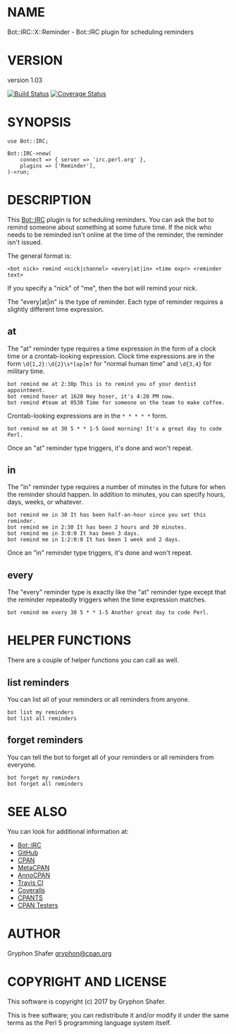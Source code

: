 # NAME

Bot::IRC::X::Reminder - Bot::IRC plugin for scheduling reminders

# VERSION

version 1.03

[![Build Status](https://travis-ci.org/gryphonshafer/Bot-IRC-X-Reminder.svg)](https://travis-ci.org/gryphonshafer/Bot-IRC-X-Reminder)
[![Coverage Status](https://coveralls.io/repos/gryphonshafer/Bot-IRC-X-Reminder/badge.png)](https://coveralls.io/r/gryphonshafer/Bot-IRC-X-Reminder)

# SYNOPSIS

    use Bot::IRC;

    Bot::IRC->new(
        connect => { server => 'irc.perl.org' },
        plugins => ['Reminder'],
    )->run;

# DESCRIPTION

This [Bot::IRC](https://metacpan.org/pod/Bot::IRC) plugin is for scheduling reminders. You can ask the bot to
remind someone about something at some future time. If the nick who needs to
be reminded isn't online at the time of the reminder, the reminder isn't issued.

The general format is:

    <bot nick> remind <nick|channel> <every|at|in> <time expr> <reminder text>

If you specify a "nick" of "me", then the bot will remind your nick.

The "every|at|in" is the type of reminder. Each type of reminder requires a
slightly different time expression.

## at

The "at" reminder type requires a time expression in the form of a clock time
or a crontab-looking expression. Clock time expressions are in the form
`\d{1,2}:\d{2}\s*[ap]m?` for "normal human time" and `\d{3,4}` for military
time.

    bot remind me at 2:30p This is to remind you of your dentist appointment.
    bot remind hoser at 1620 Hey hoser, it's 4:20 PM now.
    bot remind #team at 0530 Time for someone on the team to make coffee.

Crontab-looking expressions are in the `* * * * *` form.

    bot remind me at 30 5 * * 1-5 Good morning! It's a great day to code Perl.

Once an "at" reminder type triggers, it's done and won't repeat.

## in

The "in" reminder type requires a number of minutes in the future for when the
reminder should happen. In addition to minutes, you can specify hours, days,
weeks, or whatever.

    bot remind me in 30 It has been half-an-hour since you set this reminder.
    bot remind me in 2:30 It has been 2 hours and 30 minutes.
    bot remind me in 3:0:0 It has been 3 days.
    bot remind me in 1:2:0:0 It has been 1 week and 2 days.

Once an "in" reminder type triggers, it's done and won't repeat.

## every

The "every" reminder type is exactly like the "at" reminder type except that
the reminder repeatedly triggers when the time expression matches.

    bot remind me every 30 5 * * 1-5 Another great day to code Perl.

# HELPER FUNCTIONS

There are a couple of helper functions you can call as well.

## list reminders

You can list all of your reminders or all reminders from anyone.

    bot list my reminders
    bot list all reminders

## forget reminders

You can tell the bot to forget all of your reminders or all reminders from
everyone.

    bot forget my reminders
    bot forget all reminders

# SEE ALSO

You can look for additional information at:

- [Bot::IRC](https://metacpan.org/pod/Bot::IRC)
- [GitHub](https://github.com/gryphonshafer/Bot-IRC-X-Reminder)
- [CPAN](http://search.cpan.org/dist/Bot-IRC-X-Reminder)
- [MetaCPAN](https://metacpan.org/pod/Bot::IRC::X::Reminder)
- [AnnoCPAN](http://annocpan.org/dist/Bot-IRC-X-Reminder)
- [Travis CI](https://travis-ci.org/gryphonshafer/Bot-IRC-X-Reminder)
- [Coveralls](https://coveralls.io/r/gryphonshafer/Bot-IRC-X-Reminder)
- [CPANTS](http://cpants.cpanauthors.org/dist/Bot-IRC-X-Reminder)
- [CPAN Testers](http://www.cpantesters.org/distro/T/Bot-IRC-X-Reminder.html)

# AUTHOR

Gryphon Shafer <gryphon@cpan.org>

# COPYRIGHT AND LICENSE

This software is copyright (c) 2017 by Gryphon Shafer.

This is free software; you can redistribute it and/or modify it under
the same terms as the Perl 5 programming language system itself.
